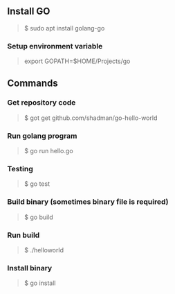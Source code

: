 ## Install GO
> $ sudo apt install golang-go

### Setup environment variable
> export GOPATH=$HOME/Projects/go


## Commands

### Get repository code
> $ got get github.com/shadman/go-hello-world

### Run golang program
> $ go run hello.go

### Testing
> $ go test

### Build binary (sometimes binary file is required)
> $ go build

### Run build
> $ ./helloworld

### Install binary
> $ go install
